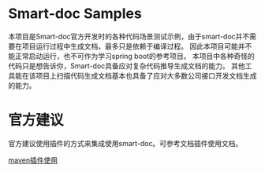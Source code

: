 # Smart-doc Samples
本项目是Smart-doc官方开发时的各种代码场景测试示例，由于smart-doc并不需要在项目运行过程中生成文档，最多只是依赖于编译过程。
因此本项目可能并不能正常启动运行，也不可作为学习spring boot的参考项目。
本项目中各种奇怪的代码只是想告诉你，Smart-doc具备应对复杂代码推导生成文档的能力。
其他工具能在该项目上扫描代码生成文档基本也具备了应对大多数公司接口开发文档生成的能力。

# 官方建议
官方建议使用插件的方式来集成使用smart-doc。可参考文档插件使用文档。

[maven插件使用](https://gitee.com/smart-doc-team/smart-doc/wikis/smart-doc%20maven插件?sort_id=1791450)
